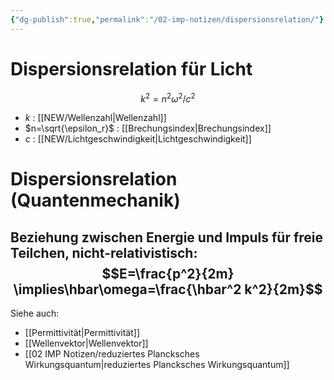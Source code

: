 ```yaml
---
{"dg-publish":true,"permalink":"/02-imp-notizen/dispersionsrelation/"}
---
```


# Dispersionsrelation für Licht
$$k^2=n^2\omega^2/c^2$$
- $k$ : [[NEW/Wellenzahl|Wellenzahl]]
- $n=\sqrt{\epsilon_r}$ : [[Brechungsindex|Brechungsindex]]
- $c$ : [[NEW/Lichtgeschwindigkeit|Lichtgeschwindigkeit]]


# Dispersionsrelation (Quantenmechanik)
Beziehung zwischen Energie und Impuls für freie Teilchen, nicht-relativistisch: 
$$E=\frac{p^2}{2m} \implies\hbar\omega=\frac{\hbar^2 k^2}{2m}$$
---
Siehe auch:
- [[Permittivität|Permittivität]]
- [[Wellenvektor|Wellenvektor]]
- [[02 IMP Notizen/reduziertes Plancksches Wirkungsquantum|reduziertes Plancksches Wirkungsquantum]]